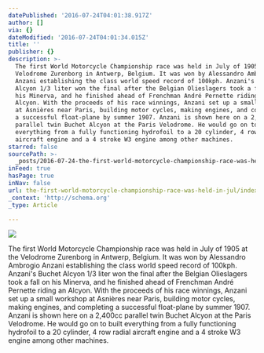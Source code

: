 ```yaml
---
datePublished: '2016-07-24T04:01:38.917Z'
author: []
via: {}
dateModified: '2016-07-24T04:01:34.015Z'
title: ''
publisher: {}
description: >-
  The first World Motorcycle Championship race was held in July of 1905 at the
  Velodrome Zurenborg in Antwerp, Belgium. It was won by Alessandro Ambrogio
  Anzani establishing the class world speed record of 100kph. Anzani's Buchet
  Alcyon 1/3 liter won the final after the Belgian Olieslagers took a fall on
  his Minerva, and he finished ahead of Frenchman André Pernette riding an
  Alcyon. With the proceeds of his race winnings, Anzani set up a small workshop
  at Asnières near Paris, building motor cycles, making engines, and completing
  a successful float-plane by summer 1907. Anzani is shown here on a 2,400cc
  parallel twin Buchet Alcyon at the Paris Velodrome. He would go on to built
  everything from a fully functioning hydrofoil to a 20 cylinder, 4 row radial
  aircraft engine and a 4 stroke W3 engine among other machines.
starred: false
sourcePath: >-
  _posts/2016-07-24-the-first-world-motorcycle-championship-race-was-held-in-jul.md
inFeed: true
hasPage: true
inNav: false
url: the-first-world-motorcycle-championship-race-was-held-in-jul/index.html
_context: 'http://schema.org'
_type: Article

---
```

![](https://the-grid-user-content.s3-us-west-2.amazonaws.com/1096b2a9-1cf4-4cf6-9b97-04691138ed64.jpg)

The first World Motorcycle Championship race was held in July of 1905 at the Velodrome Zurenborg in Antwerp, Belgium. It was won by Alessandro Ambrogio Anzani establishing the class world speed record of 100kph. Anzani's Buchet Alcyon 1/3 liter won the final after the Belgian Olieslagers took a fall on his Minerva, and he finished ahead of Frenchman André Pernette riding an Alcyon. With the proceeds of his race winnings, Anzani set up a small workshop at Asnières near Paris, building motor cycles, making engines, and completing a successful float-plane by summer 1907\. Anzani is shown here on a 2,400cc parallel twin Buchet Alcyon at the Paris Velodrome. He would go on to built everything from a fully functioning hydrofoil to a 20 cylinder, 4 row radial aircraft engine and a 4 stroke W3 engine among other machines.